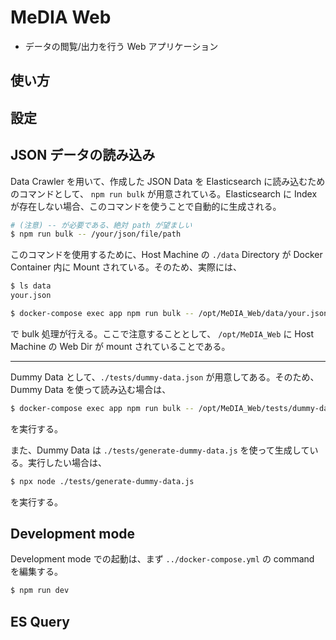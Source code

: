 # MeDIA Web

- データの閲覧/出力を行う Web アプリケーション

## 使い方

## 設定

## JSON データの読み込み

Data Crawler を用いて、作成した JSON Data を Elasticsearch に読み込むためのコマンドとして、 `npm run bulk` が用意されている。Elasticsearch に Index が存在しない場合、このコマンドを使うことで自動的に生成される。

```bash
# (注意) -- が必要である、絶対 path が望ましい
$ npm run bulk -- /your/json/file/path
```

このコマンドを使用するために、Host Machine の `./data` Directory が Docker Container 内に Mount されている。そのため、実際には、

```bash
$ ls data
your.json

$ docker-compose exec app npm run bulk -- /opt/MeDIA_Web/data/your.json
```

で bulk 処理が行える。ここで注意することとして、 `/opt/MeDIA_Web` に Host Machine の Web Dir が mount されていることである。

---

Dummy Data として、`./tests/dummy-data.json` が用意してある。そのため、Dummy Data を使って読み込む場合は、

```bash
$ docker-compose exec app npm run bulk -- /opt/MeDIA_Web/tests/dummy-data.json
```

を実行する。

また、Dummy Data は `./tests/generate-dummy-data.js` を使って生成している。実行したい場合は、

```bash
$ npx node ./tests/generate-dummy-data.js
```

を実行する。

## Development mode

Development mode での起動は、まず `../docker-compose.yml` の command を編集する。

```bash
$ npm run dev
```

## ES Query
